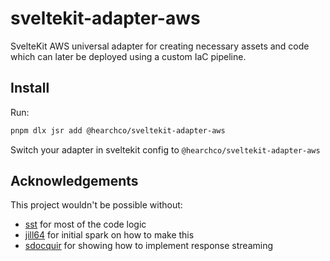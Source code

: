 # sveltekit-adapter-aws

SvelteKit AWS universal adapter for creating necessary assets and code which can later be deployed using a custom IaC pipeline.

## Install

Run:

```sh
pnpm dlx jsr add @hearchco/sveltekit-adapter-aws
```

Switch your adapter in sveltekit config to `@hearchco/sveltekit-adapter-aws`

## Acknowledgements

This project wouldn't be possible without:

- [sst](https://github.com/sst/sst) for most of the code logic
- [jill64](https://github.com/jill64/sveltekit-adapter-aws) for initial spark on how to make this
- [sdocquir](https://github.com/sdocquir/svelte-kit-sst-streaming) for showing how to implement response streaming
